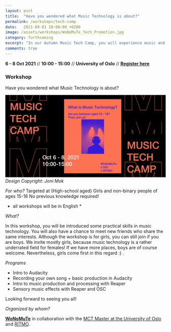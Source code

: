```yaml
---
layout: post
title:  "Have you wondered what Music Technology is about?"
permalink: /workshops/tech-camp
date:   2021-09-01 18:00:00 +0200
image: /assets/workshops/WoNoMuTe_Tech_Promotion.jpg
category: forthcoming
excerpt: "In our Autumn Music Tech Camp, you will experience music and creativity in a new way."
comments: true
---
```


**6 - 8 Oct 2021** // **10:00 - 15:00** // **University of Oslo** // <strong><a href="https://nettskjema.no/a/216441">Register here</a></strong>


### Workshop

Have you wondered what Music Technology is about?

![Tech Camp Poster](/assets/workshops/WoNoMuTe_Tech_Promotion.jpg)*Design Copyright: Joni Mok*

*For who?*
Targeted at (High-school aged) Girls and non-binary people of ages 15-18
No previous knowledge required!
* all workshops will be in English *


*What?*

In this workshop, you will be introduced some practical skills in music technology. You will also have a chance to meet new friends who share the same interests. Although the workshop is for girls, you can still join if you are boys. We invite mostly girls, because music technology is a rather underrated field for females! If we have more places, boys are of course welcome. Nevertheless, girls come first in this regard :) .


*Programs*
- Intro to Audacity
- Recording your own song + basic production in Audacity
- Intro to music production and processing with Reaper
- Sensory music effects with Reaper and OSC

Looking forward to seeing you all!


*Organized by whom?*

<strong><a href="https://wonomute.no/workshops/">WoNoMuTe</a></strong> in collaboration with the [MCT Master at the University of Oslo](https://mct-master.github.io/) and [RITMO](https://www.uio.no/ritmo/english/).

